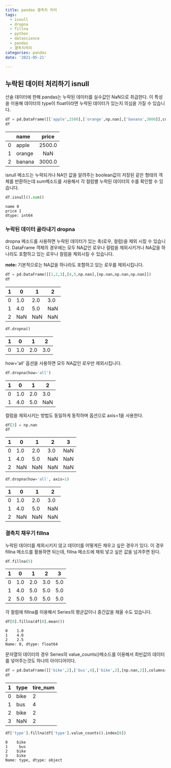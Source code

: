 ```yaml
---
title: pandas 결측치 처리
tags: 
  - isnull
  - dropna
  - fillna
  - python
  - datascience
  - pandas
  - 결측치처리
categories: pandas
date: '2021-05-21'

---
```


## 누락된 데이터 처리하기 isnull
산술 데이터에 한해 pandas는 누락된 데이터를 실수값인 NaN으로 취급한다. 이 특성을 이용해 데이터의 type이 float이라면 누락된 데이터가 있는지 의심을 가질 수 있습니다.
```python
df = pd.DataFrame([['apple',2500],['orange',np.nan],['banana',3000]],columns=['name','price'])
df
```

|                 | name         | price           |
|-----------------|:-------------|:---------------:|
| 0               | apple        | 2500.0          |
|1                | orange       | NaN             |
|2                | banana       | 3000.0          |

isnull 메소드는 누락되거나 NA인 값을 알려주는 boolean값이 저장된 같은 형태의 객체를 반환하는데 sum메소드를 사용해서 각 컬럼별 누락된 데이터의 수를 확인할 수 있습니다.

```python
df.isnull().sum()
```
```
name 0
price 1
dtype: int64
```


### 누락된 데이터 골라내기 dropna
dropna 메소드를 사용하면 누락된 데이터가 있는 축(로우, 컬럼)을 제외 시킬 수 있습니다. DataFrame 객체의 경우에는 모두 NA값인 로우나 컬럼을 제외시키거나 NA값을 하나라도 포함하고 있는 로우나 컬럼을 제외시킬 수 있습니다.

**note:** 기본적으로는 NA값을 하나라도 포함하고 있는 로우를 제외시킵니다.

```python
df = pd.DataFrame([[1,2,3],[4,5,np.nan],[np.nan,np.nan,np.nan]])
df
```

| 1  | 0     | 1     | 2
|-- |--     |--     |--   
| 0 | 1.0   | 2.0   | 3.0
| 1 | 4.0   | 5.0   | NaN
| 2 | NaN   | NaN   | NaN

```python
df.dropna()
```

|  1 | 0     | 1     | 2
|-- |--     |--     |--   
| 0 | 1.0   | 2.0   | 3.0

how='all' 옵션을 사용하면 모두 NA값인 로우만 제외시킵니다.
```python
df.dropna(how='all')
```

| 1  | 0     | 1     | 2
|-- |--     |--     |--   
| 0 | 1.0   | 2.0   | 3.0
| 1 | 4.0   | 5.0   | NaN

컬럼을 제외시키는 방법도 동일하게 동작하며 옵션으로 axis=1을 사용한다.

```python
df[3] = np.nan
df
```

| 1  | 0     | 1     | 2   |3
|-- |--     |--     |--   |--
| 0 | 1.0   | 2.0   | 3.0 | NaN
| 1 | 4.0   | 5.0   | NaN | NaN
| 2 | NaN   | NaN   | NaN | NaN
```python
df.dropna(how='all', axis=1)
```

| 1  | 0     | 1     | 2
|-- |--     |--     |--   
| 0 | 1.0   | 2.0   | 3.0
| 1 | 4.0   | 5.0   | NaN
| 2 | NaN   | NaN   | NaN

### 결측치 채우기 fillna
누락된 데이터를 제외시키지 않고 데이터를 어떻게든 채우고 싶은 경우가 있다. 이 경우 fillna 메소드를 활용하면 되는데, fillna 메소드에 채워 넣고 싶은 값을 넘겨주면 된다.
```python
df.fillna(5)
```

|1   | 0     | 1     | 2   |3
|-- |--     |--     |--   |--
| 0 | 1.0   | 2.0   | 3.0 | 5.0
| 1 | 4.0   | 5.0   | 5.0 | 5.0
| 2 | 5.0   | 5.0   | 5.0 | 5.0

각 컬럼에 fillna를 이용해서 Series의 평균값이나 중간값을 채울 수도 있습니다.
```python
df[0].fillna(df[0].mean())
```
```
0    1.0
1    4.0
2    2.5
Name: 0, dtype: float64
```
문자열의 데이터의 경우 Series의 value_counts()메소드를 이용해서 최빈값의 데이터를 넣어주는것도 하나의 아이디어이다.
```python
df = pd.DataFrame([['bike',2],['bus',4],['bike',2],[np.nan,2]],columns=['type','tire_num'])
df
```

| 1  |type  |tire_num|
|-- |--    |--      |
| 0 | bike | 2      |
| 1 | bus  | 4      |
| 2 | bike | 2      |
| 3 | NaN  | 2      |

```python
df['type'].fillna(df['type'].value_counts().index[0])
```
```
0    bike
1     bus
2    bike
3    bike
Name: type, dtype: object
```
